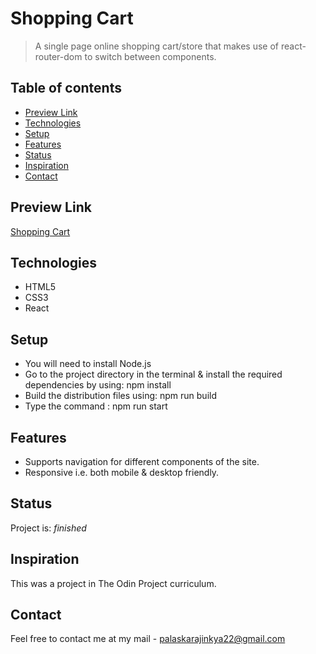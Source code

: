 # Shopping Cart

> A single page online shopping cart/store that makes use of react-router-dom to switch between components.

## Table of contents

- [Preview Link](#preview-link)
- [Technologies](#technologies)
- [Setup](#setup)
- [Features](#features)
- [Status](#status)
- [Inspiration](#inspiration)
- [Contact](#contact)

## Preview Link

[Shopping Cart](https://ajinkyap22.github.io/shopping-cart/)

## Technologies

- HTML5
- CSS3
- React

## Setup

* You will need to install Node.js
* Go to the project directory in the terminal & install the required dependencies by using: npm install
* Build the distribution files using: npm run build
* Type the command : npm run start

## Features

- Supports navigation for different components of the site.
- Responsive i.e. both mobile & desktop friendly.

## Status

Project is: _finished_

## Inspiration

This was a project in The Odin Project curriculum.

## Contact

Feel free to contact me at my mail - palaskarajinkya22@gmail.com
